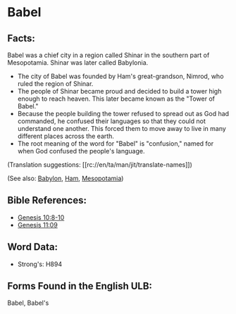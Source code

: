 # Babel

## Facts:

Babel was a chief city in a region called Shinar in the southern part of Mesopotamia. Shinar was later called Babylonia.

* The city of Babel was founded by Ham's great-grandson, Nimrod, who ruled the region of Shinar.
* The people of Shinar became proud and decided to build a tower high enough to reach heaven. This later became known as the "Tower of Babel."
* Because the people building the tower refused to spread out as God had commanded, he confused their languages so that they could not understand one another. This forced them to move away to live in many different places across the earth.
* The root meaning of the word for "Babel" is "confusion," named for when God confused the people's language.

(Translation suggestions: [[rc://en/ta/man/jit/translate-names]])

(See also: [Babylon](../names/babylon.md), [Ham](../names/ham.md), [Mesopotamia](../names/mesopotamia.md))

## Bible References:

* [Genesis 10:8-10](rc://en/tn/help/gen/10/08)
* [Genesis 11:09](rc://en/tn/help/gen/11/09)

## Word Data:

* Strong's: H894

## Forms Found in the English ULB:

Babel, Babel's
